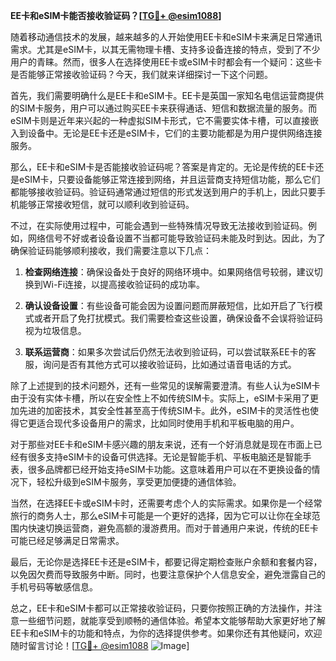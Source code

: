 **EE卡和eSIM卡能否接收验证码？[[TG💪+ @esim1088](https://t.me/s/esim1088)]**

随着移动通信技术的发展，越来越多的人开始使用EE卡和eSIM卡来满足日常通讯需求。尤其是eSIM卡，以其无需物理卡槽、支持多设备连接的特点，受到了不少用户的青睐。然而，很多人在选择使用EE卡或eSIM卡时都会有一个疑问：这些卡是否能够正常接收验证码？今天，我们就来详细探讨一下这个问题。

首先，我们需要明确什么是EE卡和eSIM卡。EE卡是英国一家知名电信运营商提供的SIM卡服务，用户可以通过购买EE卡来获得通话、短信和数据流量的服务。而eSIM卡则是近年来兴起的一种虚拟SIM卡形式，它不需要实体卡槽，可以直接嵌入到设备中。无论是EE卡还是eSIM卡，它们的主要功能都是为用户提供网络连接服务。

那么，EE卡和eSIM卡是否能接收验证码呢？答案是肯定的。无论是传统的EE卡还是eSIM卡，只要设备能够正常连接到网络，并且运营商支持短信功能，那么它们都能够接收验证码。验证码通常通过短信的形式发送到用户的手机上，因此只要手机能够正常接收短信，就可以顺利收到验证码。

不过，在实际使用过程中，可能会遇到一些特殊情况导致无法接收到验证码。例如，网络信号不好或者设备设置不当都可能导致验证码未能及时到达。因此，为了确保验证码能够顺利接收，我们需要注意以下几点：

1. **检查网络连接**：确保设备处于良好的网络环境中。如果网络信号较弱，建议切换到Wi-Fi连接，以提高接收验证码的成功率。
   
2. **确认设备设置**：有些设备可能会因为设置问题而屏蔽短信，比如开启了飞行模式或者开启了免打扰模式。我们需要检查这些设置，确保设备不会误将验证码视为垃圾信息。

3. **联系运营商**：如果多次尝试后仍然无法收到验证码，可以尝试联系EE卡的客服，询问是否有其他方式可以接收验证码，比如通过语音电话的方式。

除了上述提到的技术问题外，还有一些常见的误解需要澄清。有些人认为eSIM卡由于没有实体卡槽，所以在安全性上不如传统SIM卡。实际上，eSIM卡采用了更加先进的加密技术，其安全性甚至高于传统SIM卡。此外，eSIM卡的灵活性也使得它更适合现代多设备用户的需求，比如同时使用手机和平板电脑的用户。

对于那些对EE卡和eSIM卡感兴趣的朋友来说，还有一个好消息就是现在市面上已经有很多支持eSIM卡的设备可供选择。无论是智能手机、平板电脑还是智能手表，很多品牌都已经开始支持eSIM卡功能。这意味着用户可以在不更换设备的情况下，轻松升级到eSIM卡服务，享受更加便捷的通信体验。

当然，在选择EE卡或eSIM卡时，还需要考虑个人的实际需求。如果你是一个经常旅行的商务人士，那么eSIM卡可能是一个更好的选择，因为它可以让你在全球范围内快速切换运营商，避免高额的漫游费用。而对于普通用户来说，传统的EE卡可能已经足够满足日常需求。

最后，无论你是选择EE卡还是eSIM卡，都要记得定期检查账户余额和套餐内容，以免因欠费而导致服务中断。同时，也要注意保护个人信息安全，避免泄露自己的手机号码等敏感信息。

总之，EE卡和eSIM卡都可以正常接收验证码，只要你按照正确的方法操作，并注意一些细节问题，就能享受到顺畅的通信体验。希望本文能够帮助大家更好地了解EE卡和eSIM卡的功能和特点，为你的选择提供参考。如果你还有其他疑问，欢迎随时留言讨论！[[TG💪+ @esim1088](https://t.me/s/esim1088) ![Image](https://i.postimg.cc/4NQfJmqS/Snipaste-2025-05-13-00-14-12.png)]